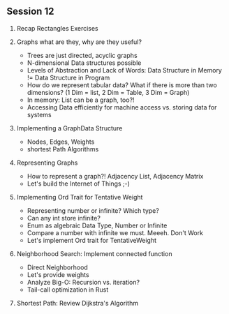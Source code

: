 ## Session 12

1. Recap Rectangles Exercises

2. Graphs what are they, why are they useful?
    - Trees are just directed, acyclic graphs
    - N-dimensional Data structures possible
    - Levels of Abstraction and Lack of Words: Data Structure in Memory != Data Structure in Program
    - How do we represent tabular data? What if there is more than two dimensions? (1 Dim = list, 2 Dim = Table, 3 Dim = Graph)
    - In memory: List can be a graph, too?!
    - Accessing Data efficiently for machine access vs. storing data for systems

3. Implementing a GraphData Structure
    - Nodes, Edges, Weights
    - shortest Path Algorithms

4. Representing Graphs
    - How to represent a graph?! Adjacency List, Adjacency Matrix
    - Let's build the Internet of Things ;-)

5. Implementing Ord Trait for Tentative Weight
    - Representing number or infinite? Which type?
    - Can any int store infinite?
    - Enum as algebraic Data Type, Number or Infinite
    - Compare a number with infinite we must. Meeeh. Don't Work
    - Let's implement Ord trait for TentativeWeight

6. Neighborhood Search: Implement connected function
    - Direct Neighborhood
    - Let's provide weights
    - Analyze Big-O: Recursion vs. iteration?
    - Tail-call optimization in Rust


7. Shortest Path: Review Dijkstra's Algorithm
